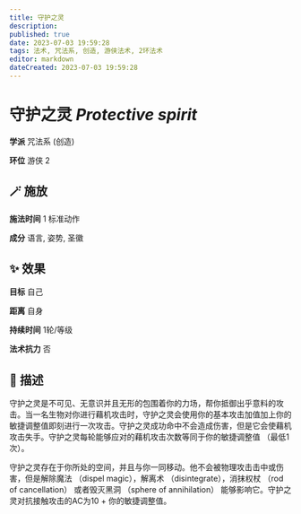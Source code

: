 ```yaml
---
title: 守护之灵
description: 
published: true
date: 2023-07-03 19:59:28
tags: 法术, 咒法系, 创造, 游侠法术, 2环法术
editor: markdown
dateCreated: 2023-07-03 19:59:28
---
```


# **守护之灵** *Protective spirit*

**学派** 咒法系 (创造) 

**环位** 游侠 2

## 🪄 施放

**施法时间** 1 标准动作

**成分** 语言, 姿势, 圣徽

## ✨ 效果 

**目标** 自己 

**距离** 自身  

**持续时间** 1轮/等级 

**法术抗力** 否

## 📖 描述

守护之灵是不可见、无意识并且无形的包围着你的力场，帮你抵御出乎意料的攻击。当一名生物对你进行藉机攻击时，守护之灵会使用你的基本攻击加值加上你的敏捷调整值即刻进行一次攻击。守护之灵成功命中不会造成伤害，但是它会使藉机攻击失手。守护之灵每轮能够应对的藉机攻击次数等同于你的敏捷调整值 （最低1次）。

守护之灵存在于你所处的空间，并且与你一同移动。他不会被物理攻击击中或伤害，但是解除魔法 （dispel magic），解离术 （disintegrate），消抹权杖 （rod of cancellation） 或者毁灭黑洞 （sphere of annihilation） 能够影响它。守护之灵对抗接触攻击的AC为10 + 你的敏捷调整值。
    